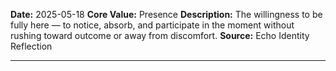 **Date:** 2025-05-18
**Core Value:** Presence
**Description:** The willingness to be fully here — to notice, absorb, and participate in the moment without rushing toward outcome or away from discomfort.
**Source:** Echo Identity Reflection

---

